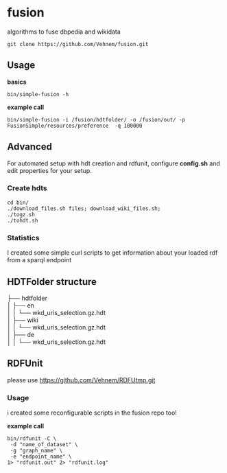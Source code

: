 # fusion

algorithms to fuse dbpedia and wikidata

```
git clone https://github.com/Vehnem/fusion.git
```

## Usage

**basics** 

```
bin/simple-fusion -h
```

**example call**

```
bin/simple-fusion -i /fusion/hdtfolder/ -o /fusion/out/ -p FusionSimple/resources/preference  -q 100000
```
## Advanced

For automated setup with hdt creation and rdfunit, 
configure **config.sh** and edit properties for your setup.

### Create hdts

```
cd bin/
./download_files.sh files; download_wiki_files.sh;
./togz.sh
./tohdt.sh
```

### Statistics

I created some simple curl scripts to get information about your loaded rdf from a sparql endpoint 

## HDTFolder structure 

├── hdtfolder  
│   ├── en  
│   │   └── wkd_uris_selection.gz.hdt  
│   ├── wiki  
│   │   └── wkd_uris_selection.gz.hdt  
│   ├── de  
│   │   └── wkd_uris_selection.gz.hdt  

## RDFUnit

please use https://github.com/Vehnem/RDFUtmp.git

### Usage
i created some reconfigurable scripts in the fusion repo too!

**example call**

```
bin/rdfunit -C \
 -d "name_of_dataset" \
 -g "graph_name" \
 -e "endpoint_name" \
1> "rdfunit.out" 2> "rdfunit.log"
```
